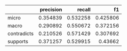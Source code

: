 |             |   precision |   recall |       f1 |
|:------------|------------:|---------:|---------:|
| micro       |    0.354839 | 0.532258 | 0.425806 |
| macro       |    0.290892 | 0.550672 | 0.372156 |
| contradicts |    0.210526 | 0.571429 | 0.307692 |
| supports    |    0.371257 | 0.529915 | 0.43662  |